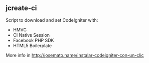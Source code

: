 <h2>jcreate-ci</h2>
<p>Script to download and set CodeIgniter with:</p>
<ul>
<li>HMVC</li>
<li>CI Native Session</li>
<li>Facebook PHP SDK</li>
<li>HTML5 Boilerplate</li>
</ul>
<p>More info in <a href="http://josemato.name/instalar-codeigniter-con-un-clic">http://josemato.name/instalar-codeigniter-con-un-clic</a></p>
